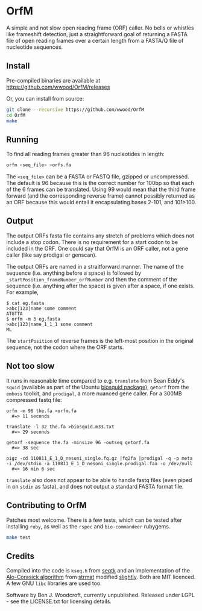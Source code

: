 OrfM
====

A simple and not slow open reading frame (ORF) caller. No bells or whistles like frameshift detection, just a straightforward goal 
of returning a FASTA file of open reading frames over a certain length from a FASTA/Q file of nucleotide sequences. 

Install
----
Pre-compiled binaries are available at https://github.com/wwood/OrfM/releases

Or, you can install from source:
```sh
git clone --recursive https://github.com/wwood/OrfM
cd OrfM
make
```

Running
----
To find all reading frames greater than 96 nucleotides in length:
```sh
orfm <seq_file> >orfs.fa
```
The `<seq_file>` can be a FASTA or FASTQ file, gzipped or uncompressed. The default is 96
because this is the correct number for 100bp so that each of the 6 frames can be translated.
Using 99 would mean that the third frame forward (and the corresponding reverse frame) cannot 
possibly returned as an ORF because this would entail it encapsulating bases 2-101, and 101>100.

Output
---
The output ORFs fasta file contains any stretch of problems which does not include a stop codon. 
There is no requirement for a start codon to be included in the ORF. One could say that OrfM is an ORF caller, not a gene caller (like say prodigal or genscan).

The output ORFs are named in a straitforward manner. The name of the sequence (i.e. anything before a space) is followed by `_startPosition_frameNumber_orfNumber` and then 
the comment of the sequence (i.e. anything after the space) is given after a space, if one exists. For example,
```
$ cat eg.fasta
>abc|123|name some comment
ATGTTA
$ orfm -m 3 eg.fasta
>abc|123|name_1_1_1 some comment
ML
```
The `startPosition` of reverse frames is the left-most position in the original sequence, not the codon where the ORF starts.

Not too slow
-----
It runs in reasonable time compared to e.g. `translate` from Sean Eddy's `squid` (available as part of the Ubuntu  [biosquid package](https://launchpad.net/ubuntu/+source/biosquid)), `getorf` from the `emboss` toolkit, and `prodigal`, a more nuanced gene caller. For a 300MB compressed fastq file:
```
orfm -m 96 the.fa >orfm.fa
  #=> 11 seconds

translate -l 32 the.fa >biosquid.m33.txt
  #=> 29 seconds
  
getorf -sequence the.fa -minsize 96 -outseq getorf.fa
  #=> 38 sec

pigz -cd 110811_E_1_D_nesoni_single.fq.gz |fq2fa |prodigal -q -p meta -i /dev/stdin -a 110811_E_1_D_nesoni_single.prodigal.faa -o /dev/null
  #=> 16 min 6 sec
```
`translate` also does not appear to be able to handle fastq files (even piped in on `stdin` as fasta), and does not output a standard FASTA format file.

Contributing to OrfM
----
Patches most welcome. There is a few tests, which can be tested after installing `ruby`, as well as the `rspec` and `bio-commandeer` rubygems.
```sh
make test
```

Credits
----
Compiled into the code is `kseq.h` from [seqtk](https://github.com/lh3/seqtk) and an 
implementation of the [Alo-Corasick algorithm](https://en.wikipedia.org/wiki/Aho%E2%80%93Corasick_string_matching_algorithm)
from [strmat](http://web.cs.ucdavis.edu/~gusfield/strmat.html) modified [slightly](https://github.com/aurelian/ruby-ahocorasick).
Both are MIT licenced. A few GNU `libc` libraries are used too.

Software by Ben J. Woodcroft, currently unpublished. Released under LGPL - see the LICENSE.txt for licensing details.


